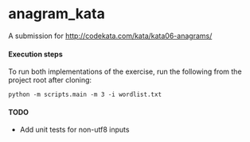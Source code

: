 # anagram_kata
A submission for http://codekata.com/kata/kata06-anagrams/

#### Execution steps
To run both implementations of the exercise, run the following from the project root after cloning:
```
python -m scripts.main -m 3 -i wordlist.txt
```


#### TODO
* Add unit tests for non-utf8 inputs
